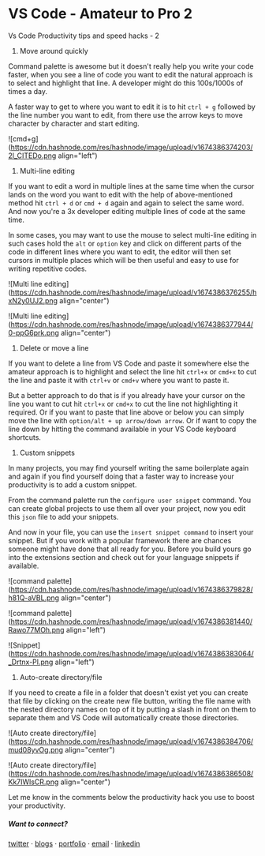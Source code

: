 # VS Code - Amateur to Pro 2

Vs Code Productivity tips and speed hacks - 2

1. Move around quickly
    

Command palette is awesome but it doesn't really help you write your code faster, when you see a line of code you want to edit the natural approach is to select and highlight that line. A developer might do this 100s/1000s of times a day.

A faster way to get to where you want to edit it is to hit `ctrl + g` followed by the line number you want to edit, from there use the arrow keys to move character by character and start editing.

![cmd+g](https://cdn.hashnode.com/res/hashnode/image/upload/v1674386374203/2l_CITEDo.png align="left")

1. Multi-line editing
    

If you want to edit a word in multiple lines at the same time when the cursor lands on the word you want to edit with the help of above-mentioned method hit `ctrl + d` or `cmd + d` again and again to select the same word. And now you're a 3x developer editing multiple lines of code at the same time.

In some cases, you may want to use the mouse to select multi-line editing in such cases hold the `alt` or `option` key and click on different parts of the code in different lines where you want to edit, the editor will then set cursors in multiple places which will be then useful and easy to use for writing repetitive codes.

![Multi line editing](https://cdn.hashnode.com/res/hashnode/image/upload/v1674386376255/hxN2y0UJ2.png align="center")

![Multi line editing](https://cdn.hashnode.com/res/hashnode/image/upload/v1674386377944/0-ppG6prk.png align="center")

1. Delete or move a line
    

If you want to delete a line from VS Code and paste it somewhere else the amateur approach is to highlight and select the line hit `ctrl+x` or `cmd+x` to cut the line and paste it with `ctrl+v` or `cmd+v` where you want to paste it.

But a better approach to do that is if you already have your cursor on the line you want to cut hit `ctrl+x` or `cmd+x` to cut the line not highlighting it required. Or if you want to paste that line above or below you can simply move the line with `option/alt + up arrow/down arrow`. Or if want to copy the line down by hitting the command available in your VS Code keyboard shortcuts.

1. Custom snippets
    

In many projects, you may find yourself writing the same boilerplate again and again if you find yourself doing that a faster way to increase your productivity is to add a custom snippet.

From the command palette run the `configure user snippet` command. You can create global projects to use them all over your project, now you edit this `json` file to add your snippets.

And now in your file, you can use the `insert snippet command` to insert your snippet. But if you work with a popular framework there are chances someone might have done that all ready for you. Before you build yours go into the extensions section and check out for your language snippets if available.

![command palette](https://cdn.hashnode.com/res/hashnode/image/upload/v1674386379828/h81Q-aVBL.png align="center")

![command palette](https://cdn.hashnode.com/res/hashnode/image/upload/v1674386381440/Rawo77MOh.png align="left")

![Snippet](https://cdn.hashnode.com/res/hashnode/image/upload/v1674386383064/_Drtnx-Pl.png align="left")

1. Auto-create directory/file
    

If you need to create a file in a folder that doesn't exist yet you can create that file by clicking on the create new file button, writing the file name with the nested directory names on top of it by putting a slash in front on them to separate them and VS Code will automatically create those directories.

![Auto create directory/file](https://cdn.hashnode.com/res/hashnode/image/upload/v1674386384706/mud08yvOg.png align="center")

![Auto create directory/file](https://cdn.hashnode.com/res/hashnode/image/upload/v1674386386508/Kk7IWlsCR.png align="center")

Let me know in the comments below the productivity hack you use to boost your productivity.

##### Want to connect?

[twitter](https://twitter.com/garimaasharma_) · [blogs](https://dev.to/garimasharma) · [portfolio](https://garimasharma.netlify.app) · [email](mailto:sharmagarima814@gmail.com) · [linkedin](https://www.linkedin.com/in/garima-sharma08/)